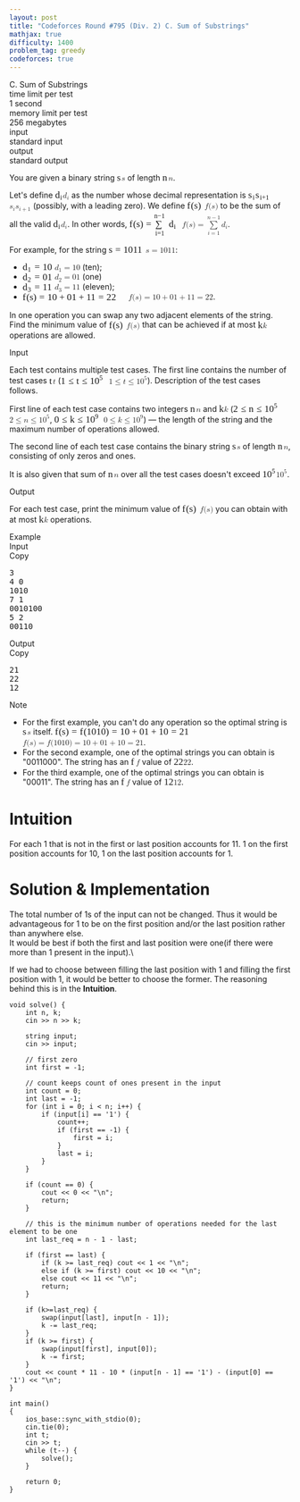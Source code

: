 ```yaml
---
layout: post
title: "Codeforces Round #795 (Div. 2) C. Sum of Substrings"
mathjax: true
difficulty: 1400
problem_tag: greedy
codeforces: true
---
```


<div class="problem-statement"><div class="header"><div class="title">C. Sum of Substrings</div><div class="time-limit"><div class="property-title">time limit per test</div>1 second</div><div class="memory-limit"><div class="property-title">memory limit per test</div>256 megabytes</div><div class="input-file"><div class="property-title">input</div>standard input</div><div class="output-file"><div class="property-title">output</div>standard output</div></div><div><p>You are given a binary string <span class="MathJax_Preview" style="color: inherit;"></span><span class="MathJax" id="MathJax-Element-1-Frame" tabindex="0" style="position: relative;" data-mathml="<math xmlns=&quot;http://www.w3.org/1998/Math/MathML&quot;><mi>s</mi></math>" role="presentation"><nobr aria-hidden="true"><span class="math" id="MathJax-Span-1" style="width: 0.588em; display: inline-block;"><span style="display: inline-block; position: relative; width: 0.471em; height: 0px; font-size: 122%;"><span style="position: absolute; clip: rect(1.467em, 1000.41em, 2.286em, -999.997em); top: -2.105em; left: 0em;"><span class="mrow" id="MathJax-Span-2"><span class="mi" id="MathJax-Span-3" style="font-family: MathJax_Math-italic;">s</span></span><span style="display: inline-block; width: 0px; height: 2.111em;"></span></span></span><span style="display: inline-block; overflow: hidden; vertical-align: -0.068em; border-left: 0px solid; width: 0px; height: 0.718em;"></span></span></nobr><span class="MJX_Assistive_MathML" role="presentation"><math xmlns="http://www.w3.org/1998/Math/MathML"><mi>s</mi></math></span></span><script type="math/tex" id="MathJax-Element-1">s</script> of length <span class="MathJax_Preview" style="color: inherit;"></span><span class="MathJax" id="MathJax-Element-2-Frame" tabindex="0" style="position: relative;" data-mathml="<math xmlns=&quot;http://www.w3.org/1998/Math/MathML&quot;><mi>n</mi></math>" role="presentation"><nobr aria-hidden="true"><span class="math" id="MathJax-Span-4" style="width: 0.764em; display: inline-block;"><span style="display: inline-block; position: relative; width: 0.588em; height: 0px; font-size: 122%;"><span style="position: absolute; clip: rect(1.467em, 1000.59em, 2.286em, -999.997em); top: -2.105em; left: 0em;"><span class="mrow" id="MathJax-Span-5"><span class="mi" id="MathJax-Span-6" style="font-family: MathJax_Math-italic;">n</span></span><span style="display: inline-block; width: 0px; height: 2.111em;"></span></span></span><span style="display: inline-block; overflow: hidden; vertical-align: -0.068em; border-left: 0px solid; width: 0px; height: 0.718em;"></span></span></nobr><span class="MJX_Assistive_MathML" role="presentation"><math xmlns="http://www.w3.org/1998/Math/MathML"><mi>n</mi></math></span></span><script type="math/tex" id="MathJax-Element-2">n</script>.</p><p>Let's define <span class="MathJax_Preview" style="color: inherit;"></span><span class="MathJax" id="MathJax-Element-3-Frame" tabindex="0" style="position: relative;" data-mathml="<math xmlns=&quot;http://www.w3.org/1998/Math/MathML&quot;><msub><mi>d</mi><mi>i</mi></msub></math>" role="presentation"><nobr aria-hidden="true"><span class="math" id="MathJax-Span-7" style="width: 0.998em; display: inline-block;"><span style="display: inline-block; position: relative; width: 0.823em; height: 0px; font-size: 122%;"><span style="position: absolute; clip: rect(1.232em, 1000.82em, 2.462em, -999.997em); top: -2.105em; left: 0em;"><span class="mrow" id="MathJax-Span-8"><span class="msubsup" id="MathJax-Span-9"><span style="display: inline-block; position: relative; width: 0.823em; height: 0px;"><span style="position: absolute; clip: rect(3.106em, 1000.53em, 4.16em, -999.997em); top: -3.978em; left: 0em;"><span class="mi" id="MathJax-Span-10" style="font-family: MathJax_Math-italic;">d<span style="display: inline-block; overflow: hidden; height: 1px; width: 0.003em;"></span></span><span style="display: inline-block; width: 0px; height: 3.984em;"></span></span><span style="position: absolute; top: -3.803em; left: 0.53em;"><span class="mi" id="MathJax-Span-11" style="font-size: 70.7%; font-family: MathJax_Math-italic;">i</span><span style="display: inline-block; width: 0px; height: 3.984em;"></span></span></span></span></span><span style="display: inline-block; width: 0px; height: 2.111em;"></span></span></span><span style="display: inline-block; overflow: hidden; vertical-align: -0.282em; border-left: 0px solid; width: 0px; height: 1.218em;"></span></span></nobr><span class="MJX_Assistive_MathML" role="presentation"><math xmlns="http://www.w3.org/1998/Math/MathML"><msub><mi>d</mi><mi>i</mi></msub></math></span></span><script type="math/tex" id="MathJax-Element-3">d_i</script> as the number whose decimal representation is <span class="MathJax_Preview" style="color: inherit;"></span><span class="MathJax" id="MathJax-Element-4-Frame" tabindex="0" style="position: relative;" data-mathml="<math xmlns=&quot;http://www.w3.org/1998/Math/MathML&quot;><msub><mi>s</mi><mi>i</mi></msub><msub><mi>s</mi><mrow class=&quot;MJX-TeXAtom-ORD&quot;><mi>i</mi><mo>+</mo><mn>1</mn></mrow></msub></math>" role="presentation"><nobr aria-hidden="true"><span class="math" id="MathJax-Span-12" style="width: 3.047em; display: inline-block;"><span style="display: inline-block; position: relative; width: 2.462em; height: 0px; font-size: 122%;"><span style="position: absolute; clip: rect(1.467em, 1002.46em, 2.52em, -999.997em); top: -2.105em; left: 0em;"><span class="mrow" id="MathJax-Span-13"><span class="msubsup" id="MathJax-Span-14"><span style="display: inline-block; position: relative; width: 0.764em; height: 0px;"><span style="position: absolute; clip: rect(3.34em, 1000.41em, 4.16em, -999.997em); top: -3.978em; left: 0em;"><span class="mi" id="MathJax-Span-15" style="font-family: MathJax_Math-italic;">s</span><span style="display: inline-block; width: 0px; height: 3.984em;"></span></span><span style="position: absolute; top: -3.803em; left: 0.471em;"><span class="mi" id="MathJax-Span-16" style="font-size: 70.7%; font-family: MathJax_Math-italic;">i</span><span style="display: inline-block; width: 0px; height: 3.984em;"></span></span></span></span><span class="msubsup" id="MathJax-Span-17"><span style="display: inline-block; position: relative; width: 1.701em; height: 0px;"><span style="position: absolute; clip: rect(3.34em, 1000.41em, 4.16em, -999.997em); top: -3.978em; left: 0em;"><span class="mi" id="MathJax-Span-18" style="font-family: MathJax_Math-italic;">s</span><span style="display: inline-block; width: 0px; height: 3.984em;"></span></span><span style="position: absolute; top: -3.803em; left: 0.471em;"><span class="texatom" id="MathJax-Span-19"><span class="mrow" id="MathJax-Span-20"><span class="mi" id="MathJax-Span-21" style="font-size: 70.7%; font-family: MathJax_Math-italic;">i</span><span class="mo" id="MathJax-Span-22" style="font-size: 70.7%; font-family: MathJax_Main;">+</span><span class="mn" id="MathJax-Span-23" style="font-size: 70.7%; font-family: MathJax_Main;">1</span></span></span><span style="display: inline-block; width: 0px; height: 3.984em;"></span></span></span></span></span><span style="display: inline-block; width: 0px; height: 2.111em;"></span></span></span><span style="display: inline-block; overflow: hidden; vertical-align: -0.354em; border-left: 0px solid; width: 0px; height: 0.932em;"></span></span></nobr><span class="MJX_Assistive_MathML" role="presentation"><math xmlns="http://www.w3.org/1998/Math/MathML"><msub><mi>s</mi><mi>i</mi></msub><msub><mi>s</mi><mrow class="MJX-TeXAtom-ORD"><mi>i</mi><mo>+</mo><mn>1</mn></mrow></msub></math></span></span><script type="math/tex" id="MathJax-Element-4">s_i s_{i+1}</script> (possibly, with a leading zero). We define <span class="MathJax_Preview" style="color: inherit;"></span><span class="MathJax" id="MathJax-Element-5-Frame" tabindex="0" style="position: relative;" data-mathml="<math xmlns=&quot;http://www.w3.org/1998/Math/MathML&quot;><mi>f</mi><mo stretchy=&quot;false&quot;>(</mo><mi>s</mi><mo stretchy=&quot;false&quot;>)</mo></math>" role="presentation"><nobr aria-hidden="true"><span class="math" id="MathJax-Span-24" style="width: 2.228em; display: inline-block;"><span style="display: inline-block; position: relative; width: 1.818em; height: 0px; font-size: 122%;"><span style="position: absolute; clip: rect(1.232em, 1001.7em, 2.579em, -999.997em); top: -2.163em; left: 0em;"><span class="mrow" id="MathJax-Span-25"><span class="mi" id="MathJax-Span-26" style="font-family: MathJax_Math-italic;">f<span style="display: inline-block; overflow: hidden; height: 1px; width: 0.061em;"></span></span><span class="mo" id="MathJax-Span-27" style="font-family: MathJax_Main;">(</span><span class="mi" id="MathJax-Span-28" style="font-family: MathJax_Math-italic;">s</span><span class="mo" id="MathJax-Span-29" style="font-family: MathJax_Main;">)</span></span><span style="display: inline-block; width: 0px; height: 2.169em;"></span></span></span><span style="display: inline-block; overflow: hidden; vertical-align: -0.354em; border-left: 0px solid; width: 0px; height: 1.361em;"></span></span></nobr><span class="MJX_Assistive_MathML" role="presentation"><math xmlns="http://www.w3.org/1998/Math/MathML"><mi>f</mi><mo stretchy="false">(</mo><mi>s</mi><mo stretchy="false">)</mo></math></span></span><script type="math/tex" id="MathJax-Element-5">f(s)</script> to be the sum of all the valid <span class="MathJax_Preview" style="color: inherit;"></span><span class="MathJax" id="MathJax-Element-6-Frame" tabindex="0" style="position: relative;" data-mathml="<math xmlns=&quot;http://www.w3.org/1998/Math/MathML&quot;><msub><mi>d</mi><mi>i</mi></msub></math>" role="presentation"><nobr aria-hidden="true"><span class="math" id="MathJax-Span-30" style="width: 0.998em; display: inline-block;"><span style="display: inline-block; position: relative; width: 0.823em; height: 0px; font-size: 122%;"><span style="position: absolute; clip: rect(1.232em, 1000.82em, 2.462em, -999.997em); top: -2.105em; left: 0em;"><span class="mrow" id="MathJax-Span-31"><span class="msubsup" id="MathJax-Span-32"><span style="display: inline-block; position: relative; width: 0.823em; height: 0px;"><span style="position: absolute; clip: rect(3.106em, 1000.53em, 4.16em, -999.997em); top: -3.978em; left: 0em;"><span class="mi" id="MathJax-Span-33" style="font-family: MathJax_Math-italic;">d<span style="display: inline-block; overflow: hidden; height: 1px; width: 0.003em;"></span></span><span style="display: inline-block; width: 0px; height: 3.984em;"></span></span><span style="position: absolute; top: -3.803em; left: 0.53em;"><span class="mi" id="MathJax-Span-34" style="font-size: 70.7%; font-family: MathJax_Math-italic;">i</span><span style="display: inline-block; width: 0px; height: 3.984em;"></span></span></span></span></span><span style="display: inline-block; width: 0px; height: 2.111em;"></span></span></span><span style="display: inline-block; overflow: hidden; vertical-align: -0.282em; border-left: 0px solid; width: 0px; height: 1.218em;"></span></span></nobr><span class="MJX_Assistive_MathML" role="presentation"><math xmlns="http://www.w3.org/1998/Math/MathML"><msub><mi>d</mi><mi>i</mi></msub></math></span></span><script type="math/tex" id="MathJax-Element-6">d_i</script>. In other words, <span class="MathJax_Preview" style="color: inherit;"></span><span class="MathJax" id="MathJax-Element-7-Frame" tabindex="0" style="position: relative;" data-mathml="<math xmlns=&quot;http://www.w3.org/1998/Math/MathML&quot;><mi>f</mi><mo stretchy=&quot;false&quot;>(</mo><mi>s</mi><mo stretchy=&quot;false&quot;>)</mo><mo>=</mo><munderover><mo movablelimits=&quot;false&quot;>&amp;#x2211;</mo><mrow class=&quot;MJX-TeXAtom-ORD&quot;><mi>i</mi><mo>=</mo><mn>1</mn></mrow><mrow class=&quot;MJX-TeXAtom-ORD&quot;><mi>n</mi><mo>&amp;#x2212;</mo><mn>1</mn></mrow></munderover><msub><mi>d</mi><mi>i</mi></msub></math>" role="presentation"><nobr aria-hidden="true"><span class="math" id="MathJax-Span-35" style="width: 6.736em; display: inline-block;"><span style="display: inline-block; position: relative; width: 5.506em; height: 0px; font-size: 122%;"><span style="position: absolute; clip: rect(0.471em, 1005.51em, 3.34em, -999.997em); top: -2.163em; left: 0em;"><span class="mrow" id="MathJax-Span-36"><span class="mi" id="MathJax-Span-37" style="font-family: MathJax_Math-italic;">f<span style="display: inline-block; overflow: hidden; height: 1px; width: 0.061em;"></span></span><span class="mo" id="MathJax-Span-38" style="font-family: MathJax_Main;">(</span><span class="mi" id="MathJax-Span-39" style="font-family: MathJax_Math-italic;">s</span><span class="mo" id="MathJax-Span-40" style="font-family: MathJax_Main;">)</span><span class="mo" id="MathJax-Span-41" style="font-family: MathJax_Main; padding-left: 0.296em;">=</span><span class="munderover" id="MathJax-Span-42" style="padding-left: 0.296em;"><span style="display: inline-block; position: relative; width: 1.35em; height: 0px;"><span style="position: absolute; clip: rect(3.047em, 1001em, 4.394em, -999.997em); top: -3.978em; left: 0.12em;"><span class="mo" id="MathJax-Span-43" style="font-family: MathJax_Size1; vertical-align: 0em;">∑</span><span style="display: inline-block; width: 0px; height: 3.984em;"></span></span><span style="position: absolute; clip: rect(3.34em, 1001.12em, 4.277em, -999.997em); top: -3.1em; left: 0.12em;"><span class="texatom" id="MathJax-Span-44"><span class="mrow" id="MathJax-Span-45"><span class="mi" id="MathJax-Span-46" style="font-size: 70.7%; font-family: MathJax_Math-italic;">i</span><span class="mo" id="MathJax-Span-47" style="font-size: 70.7%; font-family: MathJax_Main;">=</span><span class="mn" id="MathJax-Span-48" style="font-size: 70.7%; font-family: MathJax_Main;">1</span></span></span><span style="display: inline-block; width: 0px; height: 3.984em;"></span></span><span style="position: absolute; clip: rect(3.223em, 1001.29em, 4.218em, -999.997em); top: -4.915em; left: 0em;"><span class="texatom" id="MathJax-Span-49"><span class="mrow" id="MathJax-Span-50"><span class="mi" id="MathJax-Span-51" style="font-size: 70.7%; font-family: MathJax_Math-italic;">n</span><span class="mo" id="MathJax-Span-52" style="font-size: 70.7%; font-family: MathJax_Main;">−</span><span class="mn" id="MathJax-Span-53" style="font-size: 70.7%; font-family: MathJax_Main;">1</span></span></span><span style="display: inline-block; width: 0px; height: 3.984em;"></span></span></span></span><span class="msubsup" id="MathJax-Span-54" style="padding-left: 0.179em;"><span style="display: inline-block; position: relative; width: 0.823em; height: 0px;"><span style="position: absolute; clip: rect(3.106em, 1000.53em, 4.16em, -999.997em); top: -3.978em; left: 0em;"><span class="mi" id="MathJax-Span-55" style="font-family: MathJax_Math-italic;">d<span style="display: inline-block; overflow: hidden; height: 1px; width: 0.003em;"></span></span><span style="display: inline-block; width: 0px; height: 3.984em;"></span></span><span style="position: absolute; top: -3.803em; left: 0.53em;"><span class="mi" id="MathJax-Span-56" style="font-size: 70.7%; font-family: MathJax_Math-italic;">i</span><span style="display: inline-block; width: 0px; height: 3.984em;"></span></span></span></span></span><span style="display: inline-block; width: 0px; height: 2.169em;"></span></span></span><span style="display: inline-block; overflow: hidden; vertical-align: -1.282em; border-left: 0px solid; width: 0px; height: 3.218em;"></span></span></nobr><span class="MJX_Assistive_MathML" role="presentation"><math xmlns="http://www.w3.org/1998/Math/MathML"><mi>f</mi><mo stretchy="false">(</mo><mi>s</mi><mo stretchy="false">)</mo><mo>=</mo><munderover><mo movablelimits="false">∑</mo><mrow class="MJX-TeXAtom-ORD"><mi>i</mi><mo>=</mo><mn>1</mn></mrow><mrow class="MJX-TeXAtom-ORD"><mi>n</mi><mo>−</mo><mn>1</mn></mrow></munderover><msub><mi>d</mi><mi>i</mi></msub></math></span></span><script type="math/tex" id="MathJax-Element-7">f(s) = \sum\limits_{i=1}^{n-1} d_i</script>.</p><p>For example, for the string <span class="MathJax_Preview" style="color: inherit;"></span><span class="MathJax" id="MathJax-Element-8-Frame" tabindex="0" style="position: relative;" data-mathml="<math xmlns=&quot;http://www.w3.org/1998/Math/MathML&quot;><mi>s</mi><mo>=</mo><mn>1011</mn></math>" role="presentation"><nobr aria-hidden="true"><span class="math" id="MathJax-Span-57" style="width: 4.745em; display: inline-block;"><span style="display: inline-block; position: relative; width: 3.867em; height: 0px; font-size: 122%;"><span style="position: absolute; clip: rect(1.35em, 1003.81em, 2.345em, -999.997em); top: -2.163em; left: 0em;"><span class="mrow" id="MathJax-Span-58"><span class="mi" id="MathJax-Span-59" style="font-family: MathJax_Math-italic;">s</span><span class="mo" id="MathJax-Span-60" style="font-family: MathJax_Main; padding-left: 0.296em;">=</span><span class="mn" id="MathJax-Span-61" style="font-family: MathJax_Main; padding-left: 0.296em;">1011</span></span><span style="display: inline-block; width: 0px; height: 2.169em;"></span></span></span><span style="display: inline-block; overflow: hidden; vertical-align: -0.068em; border-left: 0px solid; width: 0px; height: 1.004em;"></span></span></nobr><span class="MJX_Assistive_MathML" role="presentation"><math xmlns="http://www.w3.org/1998/Math/MathML"><mi>s</mi><mo>=</mo><mn>1011</mn></math></span></span><script type="math/tex" id="MathJax-Element-8">s = 1011</script>: </p><ul> <li> <span class="MathJax_Preview" style="color: inherit;"></span><span class="MathJax" id="MathJax-Element-9-Frame" tabindex="0" style="position: relative;" data-mathml="<math xmlns=&quot;http://www.w3.org/1998/Math/MathML&quot;><msub><mi>d</mi><mn>1</mn></msub><mo>=</mo><mn>10</mn></math>" role="presentation"><nobr aria-hidden="true"><span class="math" id="MathJax-Span-62" style="width: 4.101em; display: inline-block;"><span style="display: inline-block; position: relative; width: 3.34em; height: 0px; font-size: 122%;"><span style="position: absolute; clip: rect(1.291em, 1003.28em, 2.52em, -999.997em); top: -2.163em; left: 0em;"><span class="mrow" id="MathJax-Span-63"><span class="msubsup" id="MathJax-Span-64"><span style="display: inline-block; position: relative; width: 0.94em; height: 0px;"><span style="position: absolute; clip: rect(3.106em, 1000.53em, 4.16em, -999.997em); top: -3.978em; left: 0em;"><span class="mi" id="MathJax-Span-65" style="font-family: MathJax_Math-italic;">d<span style="display: inline-block; overflow: hidden; height: 1px; width: 0.003em;"></span></span><span style="display: inline-block; width: 0px; height: 3.984em;"></span></span><span style="position: absolute; top: -3.803em; left: 0.53em;"><span class="mn" id="MathJax-Span-66" style="font-size: 70.7%; font-family: MathJax_Main;">1</span><span style="display: inline-block; width: 0px; height: 3.984em;"></span></span></span></span><span class="mo" id="MathJax-Span-67" style="font-family: MathJax_Main; padding-left: 0.296em;">=</span><span class="mn" id="MathJax-Span-68" style="font-family: MathJax_Main; padding-left: 0.296em;">10</span></span><span style="display: inline-block; width: 0px; height: 2.169em;"></span></span></span><span style="display: inline-block; overflow: hidden; vertical-align: -0.282em; border-left: 0px solid; width: 0px; height: 1.146em;"></span></span></nobr><span class="MJX_Assistive_MathML" role="presentation"><math xmlns="http://www.w3.org/1998/Math/MathML"><msub><mi>d</mi><mn>1</mn></msub><mo>=</mo><mn>10</mn></math></span></span><script type="math/tex" id="MathJax-Element-9">d_1 = 10</script> (ten); </li><li> <span class="MathJax_Preview" style="color: inherit;"></span><span class="MathJax" id="MathJax-Element-10-Frame" tabindex="0" style="position: relative;" data-mathml="<math xmlns=&quot;http://www.w3.org/1998/Math/MathML&quot;><msub><mi>d</mi><mn>2</mn></msub><mo>=</mo><mn>01</mn></math>" role="presentation"><nobr aria-hidden="true"><span class="math" id="MathJax-Span-69" style="width: 4.101em; display: inline-block;"><span style="display: inline-block; position: relative; width: 3.34em; height: 0px; font-size: 122%;"><span style="position: absolute; clip: rect(1.291em, 1003.28em, 2.52em, -999.997em); top: -2.163em; left: 0em;"><span class="mrow" id="MathJax-Span-70"><span class="msubsup" id="MathJax-Span-71"><span style="display: inline-block; position: relative; width: 0.94em; height: 0px;"><span style="position: absolute; clip: rect(3.106em, 1000.53em, 4.16em, -999.997em); top: -3.978em; left: 0em;"><span class="mi" id="MathJax-Span-72" style="font-family: MathJax_Math-italic;">d<span style="display: inline-block; overflow: hidden; height: 1px; width: 0.003em;"></span></span><span style="display: inline-block; width: 0px; height: 3.984em;"></span></span><span style="position: absolute; top: -3.803em; left: 0.53em;"><span class="mn" id="MathJax-Span-73" style="font-size: 70.7%; font-family: MathJax_Main;">2</span><span style="display: inline-block; width: 0px; height: 3.984em;"></span></span></span></span><span class="mo" id="MathJax-Span-74" style="font-family: MathJax_Main; padding-left: 0.296em;">=</span><span class="mn" id="MathJax-Span-75" style="font-family: MathJax_Main; padding-left: 0.296em;">01</span></span><span style="display: inline-block; width: 0px; height: 2.169em;"></span></span></span><span style="display: inline-block; overflow: hidden; vertical-align: -0.282em; border-left: 0px solid; width: 0px; height: 1.146em;"></span></span></nobr><span class="MJX_Assistive_MathML" role="presentation"><math xmlns="http://www.w3.org/1998/Math/MathML"><msub><mi>d</mi><mn>2</mn></msub><mo>=</mo><mn>01</mn></math></span></span><script type="math/tex" id="MathJax-Element-10">d_2 = 01</script> (one) </li><li> <span class="MathJax_Preview" style="color: inherit;"></span><span class="MathJax" id="MathJax-Element-11-Frame" tabindex="0" style="position: relative;" data-mathml="<math xmlns=&quot;http://www.w3.org/1998/Math/MathML&quot;><msub><mi>d</mi><mn>3</mn></msub><mo>=</mo><mn>11</mn></math>" role="presentation"><nobr aria-hidden="true"><span class="math" id="MathJax-Span-76" style="width: 4.101em; display: inline-block;"><span style="display: inline-block; position: relative; width: 3.34em; height: 0px; font-size: 122%;"><span style="position: absolute; clip: rect(1.291em, 1003.28em, 2.52em, -999.997em); top: -2.163em; left: 0em;"><span class="mrow" id="MathJax-Span-77"><span class="msubsup" id="MathJax-Span-78"><span style="display: inline-block; position: relative; width: 0.94em; height: 0px;"><span style="position: absolute; clip: rect(3.106em, 1000.53em, 4.16em, -999.997em); top: -3.978em; left: 0em;"><span class="mi" id="MathJax-Span-79" style="font-family: MathJax_Math-italic;">d<span style="display: inline-block; overflow: hidden; height: 1px; width: 0.003em;"></span></span><span style="display: inline-block; width: 0px; height: 3.984em;"></span></span><span style="position: absolute; top: -3.803em; left: 0.53em;"><span class="mn" id="MathJax-Span-80" style="font-size: 70.7%; font-family: MathJax_Main;">3</span><span style="display: inline-block; width: 0px; height: 3.984em;"></span></span></span></span><span class="mo" id="MathJax-Span-81" style="font-family: MathJax_Main; padding-left: 0.296em;">=</span><span class="mn" id="MathJax-Span-82" style="font-family: MathJax_Main; padding-left: 0.296em;">11</span></span><span style="display: inline-block; width: 0px; height: 2.169em;"></span></span></span><span style="display: inline-block; overflow: hidden; vertical-align: -0.282em; border-left: 0px solid; width: 0px; height: 1.218em;"></span></span></nobr><span class="MJX_Assistive_MathML" role="presentation"><math xmlns="http://www.w3.org/1998/Math/MathML"><msub><mi>d</mi><mn>3</mn></msub><mo>=</mo><mn>11</mn></math></span></span><script type="math/tex" id="MathJax-Element-11">d_3 = 11</script> (eleven); </li><li> <span class="MathJax_Preview" style="color: inherit;"></span><span class="MathJax" id="MathJax-Element-12-Frame" tabindex="0" style="position: relative;" data-mathml="<math xmlns=&quot;http://www.w3.org/1998/Math/MathML&quot;><mi>f</mi><mo stretchy=&quot;false&quot;>(</mo><mi>s</mi><mo stretchy=&quot;false&quot;>)</mo><mo>=</mo><mn>10</mn><mo>+</mo><mn>01</mn><mo>+</mo><mn>11</mn><mo>=</mo><mn>22</mn></math>" role="presentation"><nobr aria-hidden="true"><span class="math" id="MathJax-Span-83" style="width: 13.528em; display: inline-block;"><span style="display: inline-block; position: relative; width: 11.069em; height: 0px; font-size: 122%;"><span style="position: absolute; clip: rect(1.232em, 1011.01em, 2.579em, -999.997em); top: -2.163em; left: 0em;"><span class="mrow" id="MathJax-Span-84"><span class="mi" id="MathJax-Span-85" style="font-family: MathJax_Math-italic;">f<span style="display: inline-block; overflow: hidden; height: 1px; width: 0.061em;"></span></span><span class="mo" id="MathJax-Span-86" style="font-family: MathJax_Main;">(</span><span class="mi" id="MathJax-Span-87" style="font-family: MathJax_Math-italic;">s</span><span class="mo" id="MathJax-Span-88" style="font-family: MathJax_Main;">)</span><span class="mo" id="MathJax-Span-89" style="font-family: MathJax_Main; padding-left: 0.296em;">=</span><span class="mn" id="MathJax-Span-90" style="font-family: MathJax_Main; padding-left: 0.296em;">10</span><span class="mo" id="MathJax-Span-91" style="font-family: MathJax_Main; padding-left: 0.237em;">+</span><span class="mn" id="MathJax-Span-92" style="font-family: MathJax_Main; padding-left: 0.237em;">01</span><span class="mo" id="MathJax-Span-93" style="font-family: MathJax_Main; padding-left: 0.237em;">+</span><span class="mn" id="MathJax-Span-94" style="font-family: MathJax_Main; padding-left: 0.237em;">11</span><span class="mo" id="MathJax-Span-95" style="font-family: MathJax_Main; padding-left: 0.296em;">=</span><span class="mn" id="MathJax-Span-96" style="font-family: MathJax_Main; padding-left: 0.296em;">22</span></span><span style="display: inline-block; width: 0px; height: 2.169em;"></span></span></span><span style="display: inline-block; overflow: hidden; vertical-align: -0.354em; border-left: 0px solid; width: 0px; height: 1.361em;"></span></span></nobr><span class="MJX_Assistive_MathML" role="presentation"><math xmlns="http://www.w3.org/1998/Math/MathML"><mi>f</mi><mo stretchy="false">(</mo><mi>s</mi><mo stretchy="false">)</mo><mo>=</mo><mn>10</mn><mo>+</mo><mn>01</mn><mo>+</mo><mn>11</mn><mo>=</mo><mn>22</mn></math></span></span><script type="math/tex" id="MathJax-Element-12">f(s) = 10 + 01 + 11 = 22</script>. </li></ul><p>In one operation you can swap any two adjacent elements of the string. Find the minimum value of <span class="MathJax_Preview" style="color: inherit;"></span><span class="MathJax" id="MathJax-Element-13-Frame" tabindex="0" style="position: relative;" data-mathml="<math xmlns=&quot;http://www.w3.org/1998/Math/MathML&quot;><mi>f</mi><mo stretchy=&quot;false&quot;>(</mo><mi>s</mi><mo stretchy=&quot;false&quot;>)</mo></math>" role="presentation"><nobr aria-hidden="true"><span class="math" id="MathJax-Span-97" style="width: 2.228em; display: inline-block;"><span style="display: inline-block; position: relative; width: 1.818em; height: 0px; font-size: 122%;"><span style="position: absolute; clip: rect(1.232em, 1001.7em, 2.579em, -999.997em); top: -2.163em; left: 0em;"><span class="mrow" id="MathJax-Span-98"><span class="mi" id="MathJax-Span-99" style="font-family: MathJax_Math-italic;">f<span style="display: inline-block; overflow: hidden; height: 1px; width: 0.061em;"></span></span><span class="mo" id="MathJax-Span-100" style="font-family: MathJax_Main;">(</span><span class="mi" id="MathJax-Span-101" style="font-family: MathJax_Math-italic;">s</span><span class="mo" id="MathJax-Span-102" style="font-family: MathJax_Main;">)</span></span><span style="display: inline-block; width: 0px; height: 2.169em;"></span></span></span><span style="display: inline-block; overflow: hidden; vertical-align: -0.354em; border-left: 0px solid; width: 0px; height: 1.361em;"></span></span></nobr><span class="MJX_Assistive_MathML" role="presentation"><math xmlns="http://www.w3.org/1998/Math/MathML"><mi>f</mi><mo stretchy="false">(</mo><mi>s</mi><mo stretchy="false">)</mo></math></span></span><script type="math/tex" id="MathJax-Element-13">f(s)</script> that can be achieved if at most <span class="MathJax_Preview" style="color: inherit;"></span><span class="MathJax" id="MathJax-Element-14-Frame" tabindex="0" style="position: relative;" data-mathml="<math xmlns=&quot;http://www.w3.org/1998/Math/MathML&quot;><mi>k</mi></math>" role="presentation"><nobr aria-hidden="true"><span class="math" id="MathJax-Span-103" style="width: 0.647em; display: inline-block;"><span style="display: inline-block; position: relative; width: 0.53em; height: 0px; font-size: 122%;"><span style="position: absolute; clip: rect(1.232em, 1000.53em, 2.286em, -999.997em); top: -2.105em; left: 0em;"><span class="mrow" id="MathJax-Span-104"><span class="mi" id="MathJax-Span-105" style="font-family: MathJax_Math-italic;">k</span></span><span style="display: inline-block; width: 0px; height: 2.111em;"></span></span></span><span style="display: inline-block; overflow: hidden; vertical-align: -0.068em; border-left: 0px solid; width: 0px; height: 1.004em;"></span></span></nobr><span class="MJX_Assistive_MathML" role="presentation"><math xmlns="http://www.w3.org/1998/Math/MathML"><mi>k</mi></math></span></span><script type="math/tex" id="MathJax-Element-14">k</script> operations are allowed.</p></div><div class="input-specification"><div class="section-title">Input</div><p>Each test contains multiple test cases. The first line contains the number of test cases <span class="MathJax_Preview" style="color: inherit;"></span><span class="MathJax" id="MathJax-Element-15-Frame" tabindex="0" style="position: relative;" data-mathml="<math xmlns=&quot;http://www.w3.org/1998/Math/MathML&quot;><mi>t</mi></math>" role="presentation"><nobr aria-hidden="true"><span class="math" id="MathJax-Span-106" style="width: 0.471em; display: inline-block;"><span style="display: inline-block; position: relative; width: 0.354em; height: 0px; font-size: 122%;"><span style="position: absolute; clip: rect(1.291em, 1000.3em, 2.286em, -999.997em); top: -2.105em; left: 0em;"><span class="mrow" id="MathJax-Span-107"><span class="mi" id="MathJax-Span-108" style="font-family: MathJax_Math-italic;">t</span></span><span style="display: inline-block; width: 0px; height: 2.111em;"></span></span></span><span style="display: inline-block; overflow: hidden; vertical-align: -0.068em; border-left: 0px solid; width: 0px; height: 0.932em;"></span></span></nobr><span class="MJX_Assistive_MathML" role="presentation"><math xmlns="http://www.w3.org/1998/Math/MathML"><mi>t</mi></math></span></span><script type="math/tex" id="MathJax-Element-15">t</script> (<span class="MathJax_Preview" style="color: inherit;"></span><span class="MathJax" id="MathJax-Element-16-Frame" tabindex="0" style="position: relative;" data-mathml="<math xmlns=&quot;http://www.w3.org/1998/Math/MathML&quot;><mn>1</mn><mo>&amp;#x2264;</mo><mi>t</mi><mo>&amp;#x2264;</mo><msup><mn>10</mn><mn>5</mn></msup></math>" role="presentation"><nobr aria-hidden="true"><span class="math" id="MathJax-Span-109" style="width: 6.15em; display: inline-block;"><span style="display: inline-block; position: relative; width: 5.038em; height: 0px; font-size: 122%;"><span style="position: absolute; clip: rect(1.115em, 1005.04em, 2.462em, -999.997em); top: -2.163em; left: 0em;"><span class="mrow" id="MathJax-Span-110"><span class="mn" id="MathJax-Span-111" style="font-family: MathJax_Main;">1</span><span class="mo" id="MathJax-Span-112" style="font-family: MathJax_Main; padding-left: 0.296em;">≤</span><span class="mi" id="MathJax-Span-113" style="font-family: MathJax_Math-italic; padding-left: 0.296em;">t</span><span class="mo" id="MathJax-Span-114" style="font-family: MathJax_Main; padding-left: 0.296em;">≤</span><span class="msubsup" id="MathJax-Span-115" style="padding-left: 0.296em;"><span style="display: inline-block; position: relative; width: 1.408em; height: 0px;"><span style="position: absolute; clip: rect(3.165em, 1000.94em, 4.16em, -999.997em); top: -3.978em; left: 0em;"><span class="mn" id="MathJax-Span-116" style="font-family: MathJax_Main;">10</span><span style="display: inline-block; width: 0px; height: 3.984em;"></span></span><span style="position: absolute; top: -4.388em; left: 0.998em;"><span class="mn" id="MathJax-Span-117" style="font-size: 70.7%; font-family: MathJax_Main;">5</span><span style="display: inline-block; width: 0px; height: 3.984em;"></span></span></span></span></span><span style="display: inline-block; width: 0px; height: 2.169em;"></span></span></span><span style="display: inline-block; overflow: hidden; vertical-align: -0.211em; border-left: 0px solid; width: 0px; height: 1.361em;"></span></span></nobr><span class="MJX_Assistive_MathML" role="presentation"><math xmlns="http://www.w3.org/1998/Math/MathML"><mn>1</mn><mo>≤</mo><mi>t</mi><mo>≤</mo><msup><mn>10</mn><mn>5</mn></msup></math></span></span><script type="math/tex" id="MathJax-Element-16">1 \le t \le 10^5</script>). Description of the test cases follows.</p><p>First line of each test case contains two integers <span class="MathJax_Preview" style="color: inherit;"></span><span class="MathJax" id="MathJax-Element-17-Frame" tabindex="0" style="position: relative;" data-mathml="<math xmlns=&quot;http://www.w3.org/1998/Math/MathML&quot;><mi>n</mi></math>" role="presentation"><nobr aria-hidden="true"><span class="math" id="MathJax-Span-118" style="width: 0.764em; display: inline-block;"><span style="display: inline-block; position: relative; width: 0.588em; height: 0px; font-size: 122%;"><span style="position: absolute; clip: rect(1.467em, 1000.59em, 2.286em, -999.997em); top: -2.105em; left: 0em;"><span class="mrow" id="MathJax-Span-119"><span class="mi" id="MathJax-Span-120" style="font-family: MathJax_Math-italic;">n</span></span><span style="display: inline-block; width: 0px; height: 2.111em;"></span></span></span><span style="display: inline-block; overflow: hidden; vertical-align: -0.068em; border-left: 0px solid; width: 0px; height: 0.718em;"></span></span></nobr><span class="MJX_Assistive_MathML" role="presentation"><math xmlns="http://www.w3.org/1998/Math/MathML"><mi>n</mi></math></span></span><script type="math/tex" id="MathJax-Element-17">n</script> and <span class="MathJax_Preview" style="color: inherit;"></span><span class="MathJax" id="MathJax-Element-18-Frame" tabindex="0" style="position: relative;" data-mathml="<math xmlns=&quot;http://www.w3.org/1998/Math/MathML&quot;><mi>k</mi></math>" role="presentation"><nobr aria-hidden="true"><span class="math" id="MathJax-Span-121" style="width: 0.647em; display: inline-block;"><span style="display: inline-block; position: relative; width: 0.53em; height: 0px; font-size: 122%;"><span style="position: absolute; clip: rect(1.232em, 1000.53em, 2.286em, -999.997em); top: -2.105em; left: 0em;"><span class="mrow" id="MathJax-Span-122"><span class="mi" id="MathJax-Span-123" style="font-family: MathJax_Math-italic;">k</span></span><span style="display: inline-block; width: 0px; height: 2.111em;"></span></span></span><span style="display: inline-block; overflow: hidden; vertical-align: -0.068em; border-left: 0px solid; width: 0px; height: 1.004em;"></span></span></nobr><span class="MJX_Assistive_MathML" role="presentation"><math xmlns="http://www.w3.org/1998/Math/MathML"><mi>k</mi></math></span></span><script type="math/tex" id="MathJax-Element-18">k</script> (<span class="MathJax_Preview" style="color: inherit;"></span><span class="MathJax" id="MathJax-Element-19-Frame" tabindex="0" style="position: relative;" data-mathml="<math xmlns=&quot;http://www.w3.org/1998/Math/MathML&quot;><mn>2</mn><mo>&amp;#x2264;</mo><mi>n</mi><mo>&amp;#x2264;</mo><msup><mn>10</mn><mn>5</mn></msup></math>" role="presentation"><nobr aria-hidden="true"><span class="math" id="MathJax-Span-124" style="width: 6.443em; display: inline-block;"><span style="display: inline-block; position: relative; width: 5.272em; height: 0px; font-size: 122%;"><span style="position: absolute; clip: rect(1.115em, 1005.27em, 2.462em, -999.997em); top: -2.163em; left: 0em;"><span class="mrow" id="MathJax-Span-125"><span class="mn" id="MathJax-Span-126" style="font-family: MathJax_Main;">2</span><span class="mo" id="MathJax-Span-127" style="font-family: MathJax_Main; padding-left: 0.296em;">≤</span><span class="mi" id="MathJax-Span-128" style="font-family: MathJax_Math-italic; padding-left: 0.296em;">n</span><span class="mo" id="MathJax-Span-129" style="font-family: MathJax_Main; padding-left: 0.296em;">≤</span><span class="msubsup" id="MathJax-Span-130" style="padding-left: 0.296em;"><span style="display: inline-block; position: relative; width: 1.408em; height: 0px;"><span style="position: absolute; clip: rect(3.165em, 1000.94em, 4.16em, -999.997em); top: -3.978em; left: 0em;"><span class="mn" id="MathJax-Span-131" style="font-family: MathJax_Main;">10</span><span style="display: inline-block; width: 0px; height: 3.984em;"></span></span><span style="position: absolute; top: -4.388em; left: 0.998em;"><span class="mn" id="MathJax-Span-132" style="font-size: 70.7%; font-family: MathJax_Main;">5</span><span style="display: inline-block; width: 0px; height: 3.984em;"></span></span></span></span></span><span style="display: inline-block; width: 0px; height: 2.169em;"></span></span></span><span style="display: inline-block; overflow: hidden; vertical-align: -0.211em; border-left: 0px solid; width: 0px; height: 1.361em;"></span></span></nobr><span class="MJX_Assistive_MathML" role="presentation"><math xmlns="http://www.w3.org/1998/Math/MathML"><mn>2</mn><mo>≤</mo><mi>n</mi><mo>≤</mo><msup><mn>10</mn><mn>5</mn></msup></math></span></span><script type="math/tex" id="MathJax-Element-19">2 \le n \le 10^5</script>, <span class="MathJax_Preview" style="color: inherit;"></span><span class="MathJax" id="MathJax-Element-20-Frame" tabindex="0" style="position: relative;" data-mathml="<math xmlns=&quot;http://www.w3.org/1998/Math/MathML&quot;><mn>0</mn><mo>&amp;#x2264;</mo><mi>k</mi><mo>&amp;#x2264;</mo><msup><mn>10</mn><mn>9</mn></msup></math>" role="presentation"><nobr aria-hidden="true"><span class="math" id="MathJax-Span-133" style="width: 6.326em; display: inline-block;"><span style="display: inline-block; position: relative; width: 5.155em; height: 0px; font-size: 122%;"><span style="position: absolute; clip: rect(1.115em, 1005.15em, 2.462em, -999.997em); top: -2.163em; left: 0em;"><span class="mrow" id="MathJax-Span-134"><span class="mn" id="MathJax-Span-135" style="font-family: MathJax_Main;">0</span><span class="mo" id="MathJax-Span-136" style="font-family: MathJax_Main; padding-left: 0.296em;">≤</span><span class="mi" id="MathJax-Span-137" style="font-family: MathJax_Math-italic; padding-left: 0.296em;">k</span><span class="mo" id="MathJax-Span-138" style="font-family: MathJax_Main; padding-left: 0.296em;">≤</span><span class="msubsup" id="MathJax-Span-139" style="padding-left: 0.296em;"><span style="display: inline-block; position: relative; width: 1.408em; height: 0px;"><span style="position: absolute; clip: rect(3.165em, 1000.94em, 4.16em, -999.997em); top: -3.978em; left: 0em;"><span class="mn" id="MathJax-Span-140" style="font-family: MathJax_Main;">10</span><span style="display: inline-block; width: 0px; height: 3.984em;"></span></span><span style="position: absolute; top: -4.388em; left: 0.998em;"><span class="mn" id="MathJax-Span-141" style="font-size: 70.7%; font-family: MathJax_Main;">9</span><span style="display: inline-block; width: 0px; height: 3.984em;"></span></span></span></span></span><span style="display: inline-block; width: 0px; height: 2.169em;"></span></span></span><span style="display: inline-block; overflow: hidden; vertical-align: -0.211em; border-left: 0px solid; width: 0px; height: 1.361em;"></span></span></nobr><span class="MJX_Assistive_MathML" role="presentation"><math xmlns="http://www.w3.org/1998/Math/MathML"><mn>0</mn><mo>≤</mo><mi>k</mi><mo>≤</mo><msup><mn>10</mn><mn>9</mn></msup></math></span></span><script type="math/tex" id="MathJax-Element-20">0 \le k \le 10^9</script>)&nbsp;— the length of the string and the maximum number of operations allowed.</p><p>The second line of each test case contains the binary string <span class="MathJax_Preview" style="color: inherit;"></span><span class="MathJax" id="MathJax-Element-21-Frame" tabindex="0" style="position: relative;" data-mathml="<math xmlns=&quot;http://www.w3.org/1998/Math/MathML&quot;><mi>s</mi></math>" role="presentation"><nobr aria-hidden="true"><span class="math" id="MathJax-Span-142" style="width: 0.588em; display: inline-block;"><span style="display: inline-block; position: relative; width: 0.471em; height: 0px; font-size: 122%;"><span style="position: absolute; clip: rect(1.467em, 1000.41em, 2.286em, -999.997em); top: -2.105em; left: 0em;"><span class="mrow" id="MathJax-Span-143"><span class="mi" id="MathJax-Span-144" style="font-family: MathJax_Math-italic;">s</span></span><span style="display: inline-block; width: 0px; height: 2.111em;"></span></span></span><span style="display: inline-block; overflow: hidden; vertical-align: -0.068em; border-left: 0px solid; width: 0px; height: 0.718em;"></span></span></nobr><span class="MJX_Assistive_MathML" role="presentation"><math xmlns="http://www.w3.org/1998/Math/MathML"><mi>s</mi></math></span></span><script type="math/tex" id="MathJax-Element-21">s</script> of length <span class="MathJax_Preview" style="color: inherit;"></span><span class="MathJax" id="MathJax-Element-22-Frame" tabindex="0" style="position: relative;" data-mathml="<math xmlns=&quot;http://www.w3.org/1998/Math/MathML&quot;><mi>n</mi></math>" role="presentation"><nobr aria-hidden="true"><span class="math" id="MathJax-Span-145" style="width: 0.764em; display: inline-block;"><span style="display: inline-block; position: relative; width: 0.588em; height: 0px; font-size: 122%;"><span style="position: absolute; clip: rect(1.467em, 1000.59em, 2.286em, -999.997em); top: -2.105em; left: 0em;"><span class="mrow" id="MathJax-Span-146"><span class="mi" id="MathJax-Span-147" style="font-family: MathJax_Math-italic;">n</span></span><span style="display: inline-block; width: 0px; height: 2.111em;"></span></span></span><span style="display: inline-block; overflow: hidden; vertical-align: -0.068em; border-left: 0px solid; width: 0px; height: 0.718em;"></span></span></nobr><span class="MJX_Assistive_MathML" role="presentation"><math xmlns="http://www.w3.org/1998/Math/MathML"><mi>n</mi></math></span></span><script type="math/tex" id="MathJax-Element-22">n</script>, consisting of only zeros and ones.</p><p>It is also given that sum of <span class="MathJax_Preview" style="color: inherit;"></span><span class="MathJax" id="MathJax-Element-23-Frame" tabindex="0" style="position: relative;" data-mathml="<math xmlns=&quot;http://www.w3.org/1998/Math/MathML&quot;><mi>n</mi></math>" role="presentation"><nobr aria-hidden="true"><span class="math" id="MathJax-Span-148" style="width: 0.764em; display: inline-block;"><span style="display: inline-block; position: relative; width: 0.588em; height: 0px; font-size: 122%;"><span style="position: absolute; clip: rect(1.467em, 1000.59em, 2.286em, -999.997em); top: -2.105em; left: 0em;"><span class="mrow" id="MathJax-Span-149"><span class="mi" id="MathJax-Span-150" style="font-family: MathJax_Math-italic;">n</span></span><span style="display: inline-block; width: 0px; height: 2.111em;"></span></span></span><span style="display: inline-block; overflow: hidden; vertical-align: -0.068em; border-left: 0px solid; width: 0px; height: 0.718em;"></span></span></nobr><span class="MJX_Assistive_MathML" role="presentation"><math xmlns="http://www.w3.org/1998/Math/MathML"><mi>n</mi></math></span></span><script type="math/tex" id="MathJax-Element-23">n</script> over all the test cases doesn't exceed <span class="MathJax_Preview" style="color: inherit;"></span><span class="MathJax" id="MathJax-Element-24-Frame" tabindex="0" style="position: relative;" data-mathml="<math xmlns=&quot;http://www.w3.org/1998/Math/MathML&quot;><msup><mn>10</mn><mn>5</mn></msup></math>" role="presentation"><nobr aria-hidden="true"><span class="math" id="MathJax-Span-151" style="width: 1.759em; display: inline-block;"><span style="display: inline-block; position: relative; width: 1.408em; height: 0px; font-size: 122%;"><span style="position: absolute; clip: rect(1.057em, 1001.41em, 2.286em, -999.997em); top: -2.105em; left: 0em;"><span class="mrow" id="MathJax-Span-152"><span class="msubsup" id="MathJax-Span-153"><span style="display: inline-block; position: relative; width: 1.408em; height: 0px;"><span style="position: absolute; clip: rect(3.165em, 1000.94em, 4.16em, -999.997em); top: -3.978em; left: 0em;"><span class="mn" id="MathJax-Span-154" style="font-family: MathJax_Main;">10</span><span style="display: inline-block; width: 0px; height: 3.984em;"></span></span><span style="position: absolute; top: -4.388em; left: 0.998em;"><span class="mn" id="MathJax-Span-155" style="font-size: 70.7%; font-family: MathJax_Main;">5</span><span style="display: inline-block; width: 0px; height: 3.984em;"></span></span></span></span></span><span style="display: inline-block; width: 0px; height: 2.111em;"></span></span></span><span style="display: inline-block; overflow: hidden; vertical-align: -0.068em; border-left: 0px solid; width: 0px; height: 1.218em;"></span></span></nobr><span class="MJX_Assistive_MathML" role="presentation"><math xmlns="http://www.w3.org/1998/Math/MathML"><msup><mn>10</mn><mn>5</mn></msup></math></span></span><script type="math/tex" id="MathJax-Element-24">10^5</script>.</p></div><div class="output-specification"><div class="section-title">Output</div><p>For each test case, print the minimum value of <span class="MathJax_Preview" style="color: inherit;"></span><span class="MathJax" id="MathJax-Element-25-Frame" tabindex="0" style="position: relative;" data-mathml="<math xmlns=&quot;http://www.w3.org/1998/Math/MathML&quot;><mi>f</mi><mo stretchy=&quot;false&quot;>(</mo><mi>s</mi><mo stretchy=&quot;false&quot;>)</mo></math>" role="presentation"><nobr aria-hidden="true"><span class="math" id="MathJax-Span-156" style="width: 2.228em; display: inline-block;"><span style="display: inline-block; position: relative; width: 1.818em; height: 0px; font-size: 122%;"><span style="position: absolute; clip: rect(1.232em, 1001.7em, 2.579em, -999.997em); top: -2.163em; left: 0em;"><span class="mrow" id="MathJax-Span-157"><span class="mi" id="MathJax-Span-158" style="font-family: MathJax_Math-italic;">f<span style="display: inline-block; overflow: hidden; height: 1px; width: 0.061em;"></span></span><span class="mo" id="MathJax-Span-159" style="font-family: MathJax_Main;">(</span><span class="mi" id="MathJax-Span-160" style="font-family: MathJax_Math-italic;">s</span><span class="mo" id="MathJax-Span-161" style="font-family: MathJax_Main;">)</span></span><span style="display: inline-block; width: 0px; height: 2.169em;"></span></span></span><span style="display: inline-block; overflow: hidden; vertical-align: -0.354em; border-left: 0px solid; width: 0px; height: 1.361em;"></span></span></nobr><span class="MJX_Assistive_MathML" role="presentation"><math xmlns="http://www.w3.org/1998/Math/MathML"><mi>f</mi><mo stretchy="false">(</mo><mi>s</mi><mo stretchy="false">)</mo></math></span></span><script type="math/tex" id="MathJax-Element-25">f(s)</script> you can obtain with at most <span class="MathJax_Preview" style="color: inherit;"></span><span class="MathJax" id="MathJax-Element-26-Frame" tabindex="0" style="position: relative;" data-mathml="<math xmlns=&quot;http://www.w3.org/1998/Math/MathML&quot;><mi>k</mi></math>" role="presentation"><nobr aria-hidden="true"><span class="math" id="MathJax-Span-162" style="width: 0.647em; display: inline-block;"><span style="display: inline-block; position: relative; width: 0.53em; height: 0px; font-size: 122%;"><span style="position: absolute; clip: rect(1.232em, 1000.53em, 2.286em, -999.997em); top: -2.105em; left: 0em;"><span class="mrow" id="MathJax-Span-163"><span class="mi" id="MathJax-Span-164" style="font-family: MathJax_Math-italic;">k</span></span><span style="display: inline-block; width: 0px; height: 2.111em;"></span></span></span><span style="display: inline-block; overflow: hidden; vertical-align: -0.068em; border-left: 0px solid; width: 0px; height: 1.004em;"></span></span></nobr><span class="MJX_Assistive_MathML" role="presentation"><math xmlns="http://www.w3.org/1998/Math/MathML"><mi>k</mi></math></span></span><script type="math/tex" id="MathJax-Element-26">k</script> operations.</p></div><div class="sample-tests"><div class="section-title">Example</div><div class="sample-test"><div class="input"><div class="title">Input<div title="Copy" data-clipboard-target="#id0046260535764186206" id="id00887885030250237" class="input-output-copier">Copy</div></div><pre id="id0046260535764186206">3
4 0
1010
7 1
0010100
5 2
00110
</pre></div><div class="output"><div class="title">Output<div title="Copy" data-clipboard-target="#id004668559891337445" id="id004879923947790594" class="input-output-copier">Copy</div></div><pre id="id004668559891337445">21
22
12
</pre></div></div></div><div class="note"><div class="section-title">Note</div><ul> <li> For the first example, you can't do any operation so the optimal string is <span class="MathJax_Preview" style="color: inherit;"></span><span class="MathJax" id="MathJax-Element-27-Frame" tabindex="0" style="position: relative;" data-mathml="<math xmlns=&quot;http://www.w3.org/1998/Math/MathML&quot;><mi>s</mi></math>" role="presentation"><nobr aria-hidden="true"><span class="math" id="MathJax-Span-165" style="width: 0.588em; display: inline-block;"><span style="display: inline-block; position: relative; width: 0.471em; height: 0px; font-size: 122%;"><span style="position: absolute; clip: rect(1.467em, 1000.41em, 2.286em, -999.997em); top: -2.105em; left: 0em;"><span class="mrow" id="MathJax-Span-166"><span class="mi" id="MathJax-Span-167" style="font-family: MathJax_Math-italic;">s</span></span><span style="display: inline-block; width: 0px; height: 2.111em;"></span></span></span><span style="display: inline-block; overflow: hidden; vertical-align: -0.068em; border-left: 0px solid; width: 0px; height: 0.718em;"></span></span></nobr><span class="MJX_Assistive_MathML" role="presentation"><math xmlns="http://www.w3.org/1998/Math/MathML"><mi>s</mi></math></span></span><script type="math/tex" id="MathJax-Element-27">s</script> itself. <span class="MathJax_Preview" style="color: inherit;"></span><span class="MathJax" id="MathJax-Element-28-Frame" tabindex="0" style="position: relative;" data-mathml="<math xmlns=&quot;http://www.w3.org/1998/Math/MathML&quot;><mi>f</mi><mo stretchy=&quot;false&quot;>(</mo><mi>s</mi><mo stretchy=&quot;false&quot;>)</mo><mo>=</mo><mi>f</mi><mo stretchy=&quot;false&quot;>(</mo><mn>1010</mn><mo stretchy=&quot;false&quot;>)</mo><mo>=</mo><mn>10</mn><mo>+</mo><mn>01</mn><mo>+</mo><mn>10</mn><mo>=</mo><mn>21</mn></math>" role="presentation"><nobr aria-hidden="true"><span class="math" id="MathJax-Span-168" style="width: 19.207em; display: inline-block;"><span style="display: inline-block; position: relative; width: 15.752em; height: 0px; font-size: 122%;"><span style="position: absolute; clip: rect(1.232em, 1015.69em, 2.579em, -999.997em); top: -2.163em; left: 0em;"><span class="mrow" id="MathJax-Span-169"><span class="mi" id="MathJax-Span-170" style="font-family: MathJax_Math-italic;">f<span style="display: inline-block; overflow: hidden; height: 1px; width: 0.061em;"></span></span><span class="mo" id="MathJax-Span-171" style="font-family: MathJax_Main;">(</span><span class="mi" id="MathJax-Span-172" style="font-family: MathJax_Math-italic;">s</span><span class="mo" id="MathJax-Span-173" style="font-family: MathJax_Main;">)</span><span class="mo" id="MathJax-Span-174" style="font-family: MathJax_Main; padding-left: 0.296em;">=</span><span class="mi" id="MathJax-Span-175" style="font-family: MathJax_Math-italic; padding-left: 0.296em;">f<span style="display: inline-block; overflow: hidden; height: 1px; width: 0.061em;"></span></span><span class="mo" id="MathJax-Span-176" style="font-family: MathJax_Main;">(</span><span class="mn" id="MathJax-Span-177" style="font-family: MathJax_Main;">1010</span><span class="mo" id="MathJax-Span-178" style="font-family: MathJax_Main;">)</span><span class="mo" id="MathJax-Span-179" style="font-family: MathJax_Main; padding-left: 0.296em;">=</span><span class="mn" id="MathJax-Span-180" style="font-family: MathJax_Main; padding-left: 0.296em;">10</span><span class="mo" id="MathJax-Span-181" style="font-family: MathJax_Main; padding-left: 0.237em;">+</span><span class="mn" id="MathJax-Span-182" style="font-family: MathJax_Main; padding-left: 0.237em;">01</span><span class="mo" id="MathJax-Span-183" style="font-family: MathJax_Main; padding-left: 0.237em;">+</span><span class="mn" id="MathJax-Span-184" style="font-family: MathJax_Main; padding-left: 0.237em;">10</span><span class="mo" id="MathJax-Span-185" style="font-family: MathJax_Main; padding-left: 0.296em;">=</span><span class="mn" id="MathJax-Span-186" style="font-family: MathJax_Main; padding-left: 0.296em;">21</span></span><span style="display: inline-block; width: 0px; height: 2.169em;"></span></span></span><span style="display: inline-block; overflow: hidden; vertical-align: -0.354em; border-left: 0px solid; width: 0px; height: 1.361em;"></span></span></nobr><span class="MJX_Assistive_MathML" role="presentation"><math xmlns="http://www.w3.org/1998/Math/MathML"><mi>f</mi><mo stretchy="false">(</mo><mi>s</mi><mo stretchy="false">)</mo><mo>=</mo><mi>f</mi><mo stretchy="false">(</mo><mn>1010</mn><mo stretchy="false">)</mo><mo>=</mo><mn>10</mn><mo>+</mo><mn>01</mn><mo>+</mo><mn>10</mn><mo>=</mo><mn>21</mn></math></span></span><script type="math/tex" id="MathJax-Element-28">f(s) = f(1010) = 10 + 01 + 10 = 21</script>. </li><li> For the second example, one of the optimal strings you can obtain is "<span class="tex-font-style-tt">0011000</span>". The string has an <span class="MathJax_Preview" style="color: inherit;"></span><span class="MathJax" id="MathJax-Element-29-Frame" tabindex="0" style="position: relative;" data-mathml="<math xmlns=&quot;http://www.w3.org/1998/Math/MathML&quot;><mi>f</mi></math>" role="presentation"><nobr aria-hidden="true"><span class="math" id="MathJax-Span-187" style="width: 0.647em; display: inline-block;"><span style="display: inline-block; position: relative; width: 0.53em; height: 0px; font-size: 122%;"><span style="position: absolute; clip: rect(1.232em, 1000.53em, 2.52em, -999.997em); top: -2.105em; left: 0em;"><span class="mrow" id="MathJax-Span-188"><span class="mi" id="MathJax-Span-189" style="font-family: MathJax_Math-italic;">f<span style="display: inline-block; overflow: hidden; height: 1px; width: 0.061em;"></span></span></span><span style="display: inline-block; width: 0px; height: 2.111em;"></span></span></span><span style="display: inline-block; overflow: hidden; vertical-align: -0.354em; border-left: 0px solid; width: 0px; height: 1.289em;"></span></span></nobr><span class="MJX_Assistive_MathML" role="presentation"><math xmlns="http://www.w3.org/1998/Math/MathML"><mi>f</mi></math></span></span><script type="math/tex" id="MathJax-Element-29">f</script> value of <span class="MathJax_Preview" style="color: inherit;"></span><span class="MathJax" id="MathJax-Element-30-Frame" tabindex="0" style="position: relative;" data-mathml="<math xmlns=&quot;http://www.w3.org/1998/Math/MathML&quot;><mn>22</mn></math>" role="presentation"><nobr aria-hidden="true"><span class="math" id="MathJax-Span-190" style="width: 1.232em; display: inline-block;"><span style="display: inline-block; position: relative; width: 0.998em; height: 0px; font-size: 122%;"><span style="position: absolute; clip: rect(1.35em, 1000.94em, 2.345em, -999.997em); top: -2.163em; left: 0em;"><span class="mrow" id="MathJax-Span-191"><span class="mn" id="MathJax-Span-192" style="font-family: MathJax_Main;">22</span></span><span style="display: inline-block; width: 0px; height: 2.169em;"></span></span></span><span style="display: inline-block; overflow: hidden; vertical-align: -0.068em; border-left: 0px solid; width: 0px; height: 0.932em;"></span></span></nobr><span class="MJX_Assistive_MathML" role="presentation"><math xmlns="http://www.w3.org/1998/Math/MathML"><mn>22</mn></math></span></span><script type="math/tex" id="MathJax-Element-30">22</script>. </li><li> For the third example, one of the optimal strings you can obtain is "<span class="tex-font-style-tt">00011</span>". The string has an <span class="MathJax_Preview" style="color: inherit;"></span><span class="MathJax" id="MathJax-Element-31-Frame" tabindex="0" style="position: relative;" data-mathml="<math xmlns=&quot;http://www.w3.org/1998/Math/MathML&quot;><mi>f</mi></math>" role="presentation"><nobr aria-hidden="true"><span class="math" id="MathJax-Span-193" style="width: 0.647em; display: inline-block;"><span style="display: inline-block; position: relative; width: 0.53em; height: 0px; font-size: 122%;"><span style="position: absolute; clip: rect(1.232em, 1000.53em, 2.52em, -999.997em); top: -2.105em; left: 0em;"><span class="mrow" id="MathJax-Span-194"><span class="mi" id="MathJax-Span-195" style="font-family: MathJax_Math-italic;">f<span style="display: inline-block; overflow: hidden; height: 1px; width: 0.061em;"></span></span></span><span style="display: inline-block; width: 0px; height: 2.111em;"></span></span></span><span style="display: inline-block; overflow: hidden; vertical-align: -0.354em; border-left: 0px solid; width: 0px; height: 1.289em;"></span></span></nobr><span class="MJX_Assistive_MathML" role="presentation"><math xmlns="http://www.w3.org/1998/Math/MathML"><mi>f</mi></math></span></span><script type="math/tex" id="MathJax-Element-31">f</script> value of <span class="MathJax_Preview" style="color: inherit;"></span><span class="MathJax" id="MathJax-Element-32-Frame" tabindex="0" style="position: relative;" data-mathml="<math xmlns=&quot;http://www.w3.org/1998/Math/MathML&quot;><mn>12</mn></math>" role="presentation"><nobr aria-hidden="true"><span class="math" id="MathJax-Span-196" style="width: 1.232em; display: inline-block;"><span style="display: inline-block; position: relative; width: 0.998em; height: 0px; font-size: 122%;"><span style="position: absolute; clip: rect(1.35em, 1000.94em, 2.345em, -999.997em); top: -2.163em; left: 0em;"><span class="mrow" id="MathJax-Span-197"><span class="mn" id="MathJax-Span-198" style="font-family: MathJax_Main;">12</span></span><span style="display: inline-block; width: 0px; height: 2.169em;"></span></span></span><span style="display: inline-block; overflow: hidden; vertical-align: -0.068em; border-left: 0px solid; width: 0px; height: 0.932em;"></span></span></nobr><span class="MJX_Assistive_MathML" role="presentation"><math xmlns="http://www.w3.org/1998/Math/MathML"><mn>12</mn></math></span></span><script type="math/tex" id="MathJax-Element-32">12</script>. </li></ul></div></div>

# Intuition
For each $1$ that is not in the first or last position accounts for 11. $1$ on the first position accounts for 10, $1$ on the last position accounts for 1.

# Solution & Implementation
The total number of $1$s of the input can not be changed. Thus it would be advantageous for $1$ to be on the first position and/or the last position rather than anywhere else.\
It would be best if both the first and last position were one(if there were more than $1$ present in the input).\

If we had to choose between filling the last position with $1$ and filling the first position with $1$, it would be better to choose the former. The reasoning behind this is in the **Intuition**.

```
void solve() {
	int n, k;
	cin >> n >> k;

	string input;
	cin >> input;

	// first zero
	int first = -1;

    // count keeps count of ones present in the input
	int count = 0;
	int last = -1;
	for (int i = 0; i < n; i++) {
		if (input[i] == '1') {
			count++;
			if (first == -1) {
				first = i;
			}
			last = i;
		}
	}

	if (count == 0) {
		cout << 0 << "\n";
		return;
	}

    // this is the minimum number of operations needed for the last element to be one
    int last_req = n - 1 - last;

	if (first == last) {
		if (k >= last_req) cout << 1 << "\n";
		else if (k >= first) cout << 10 << "\n";
		else cout << 11 << "\n";
		return;
	}

	if (k>=last_req) {
		swap(input[last], input[n - 1]);
		k -= last_req;
	}
	if (k >= first) {
		swap(input[first], input[0]);
		k -= first;
	}
	cout << count * 11 - 10 * (input[n - 1] == '1') - (input[0] == '1') << "\n";
}

int main()
{
	ios_base::sync_with_stdio(0);
	cin.tie(0);
	int t;
	cin >> t;
	while (t--) {
		solve();
	}

	return 0;
}
```